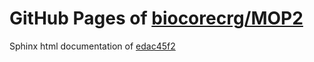 GitHub Pages of [biocorecrg/MOP2](https://github.com/biocorecrg/MOP2.git)
===
Sphinx html documentation of [edac45f2](https://github.com/biocorecrg/MOP2/tree/edac45f210ef5f7b548e1839028cfa70fdf1cc13)
